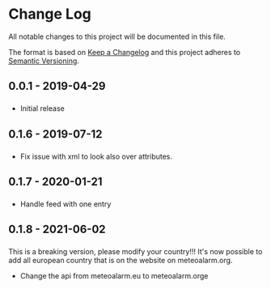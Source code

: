 # Change Log
All notable changes to this project will be documented in this file.

The format is based on [Keep a Changelog](http://keepachangelog.com/)
and this project adheres to [Semantic Versioning](http://semver.org/).

## 0.0.1 - 2019-04-29
###
- Initial release

## 0.1.6 - 2019-07-12
###
- Fix issue with xml to look also over attributes.

## 0.1.7 - 2020-01-21
###
- Handle feed with one entry

## 0.1.8 - 2021-06-02
###
This is a breaking version, please modify your country!!!
It's now possible to add all european country that is on the website on
meteoalarm.org.

- Change the api from meteoalarm.eu to meteoalarm.orge
